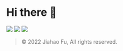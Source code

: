 # Hi there 👋

[![](https://img.shields.io/badge/社交平台-LINKTREE-e91e63.svg?style=for-the-badge)](https://beixinti.github.io/Linktree_Limited/)
[![](https://img.shields.io/badge/捐赠-DONATE-795548.svg?style=for-the-badge)](https://beixin.notion.site/919622e1463f4ef58aecc4c9711eba30)
[![](https://img.shields.io/badge/联络-CONTACT-009688.svg?style=for-the-badge)](https://beixin.notion.site/ebe26d4b87cf4fc9a86245f2d4c75b31)

> © 2022 Jiahao Fu, All rights reserved.  

